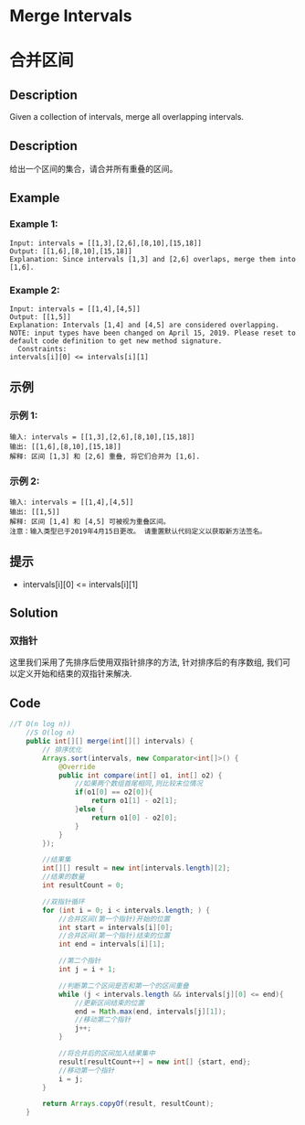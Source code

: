 # Merge Intervals
# 合并区间

## Description
Given a collection of intervals, merge all overlapping intervals.

## Description
给出一个区间的集合，请合并所有重叠的区间。

## Example
### Example 1:
    Input: intervals = [[1,3],[2,6],[8,10],[15,18]]
    Output: [[1,6],[8,10],[15,18]]
    Explanation: Since intervals [1,3] and [2,6] overlaps, merge them into [1,6].

### Example 2:
    Input: intervals = [[1,4],[4,5]]
    Output: [[1,5]]
    Explanation: Intervals [1,4] and [4,5] are considered overlapping.
    NOTE: input types have been changed on April 15, 2019. Please reset to default code definition to get new method signature.
      Constraints:
    intervals[i][0] <= intervals[i][1]

## 示例
### 示例 1:
    输入: intervals = [[1,3],[2,6],[8,10],[15,18]]
    输出: [[1,6],[8,10],[15,18]]
    解释: 区间 [1,3] 和 [2,6] 重叠, 将它们合并为 [1,6].

### 示例 2:
    输入: intervals = [[1,4],[4,5]]
    输出: [[1,5]]
    解释: 区间 [1,4] 和 [4,5] 可被视为重叠区间。
    注意：输入类型已于2019年4月15日更改。 请重置默认代码定义以获取新方法签名。

## 提示
* intervals[i][0] <= intervals[i][1]


## Solution
### 双指针
这里我们采用了先排序后使用双指针排序的方法, 针对排序后的有序数组, 我们可以定义开始和结束的双指针来解决.


## Code 

```java
//T O(n log n))
    //S O(log n)
    public int[][] merge(int[][] intervals) {
        // 排序优化
        Arrays.sort(intervals, new Comparator<int[]>() {
            @Override
            public int compare(int[] o1, int[] o2) {
                //如果两个数组首尾相同,则比较末位情况
                if(o1[0] == o2[0]){
                    return o1[1] - o2[1];
                }else {
                    return o1[0] - o2[0];
                }
            }
        });

        //结果集
        int[][] result = new int[intervals.length][2];
        //结果的数量
        int resultCount = 0;

        //双指针循环
        for (int i = 0; i < intervals.length; ) {
            //合并区间(第一个指针)开始的位置
            int start = intervals[i][0];
            //合并区间(第一个指针)结束的位置
            int end = intervals[i][1];

            //第二个指针
            int j = i + 1;

            //判断第二个区间是否和第一个的区间重叠
            while (j < intervals.length && intervals[j][0] <= end){
                //更新区间结束的位置
                end = Math.max(end, intervals[j][1]);
                //移动第二个指针
                j++;
            }

            //将合并后的区间加入结果集中
            result[resultCount++] = new int[] {start, end};
            //移动第一个指针
            i = j;
        }

        return Arrays.copyOf(result, resultCount);
    }
```